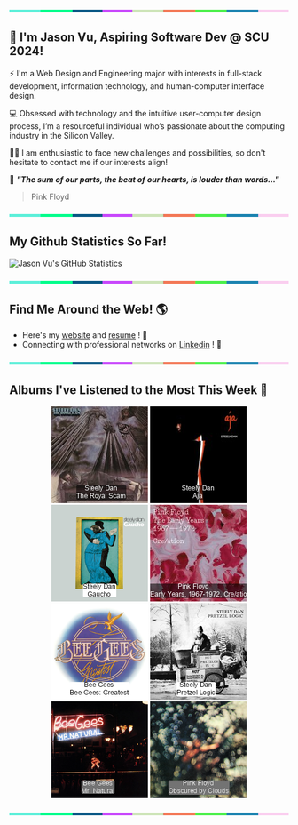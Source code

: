 <img src="./.github/workflows/banner_strip.png" width="100%" height="5px">

## 👋 I'm Jason Vu, Aspiring Software Dev @ SCU 2024!

⚡ I'm a Web Design and Engineering major with interests in full-stack development, information technology, and human-computer interface design.

💻 Obsessed with technology and the intuitive user-computer design process, I’m a resourceful individual who’s passionate about the computing industry in the Silicon Valley.

🙋‍♂️ I am enthusiastic to face new challenges and possibilities, so don't hesitate to contact me if our interests align!

🤝 ***"The sum of our parts, the beat of our hearts, is louder than words..."***
> Pink Floyd

<img src="./.github/workflows/banner_strip.png" width="100%" height="5px">

## My Github Statistics So Far!
![Jason Vu's GitHub Statistics](https://github-readme-stats.vercel.app/api?username=JAVAB3ANS&show_icons=true)

<img src="./.github/workflows/banner_strip.png" width="100%" height="5px">

## Find Me Around the Web! 🌎
- Here's my [website](https://javab3ans.github.io/portfolio) and [resume](https://javab3ans.github.io/portfolio/resume.html) ! 📝
- Connecting with professional networks on [Linkedin](https://www.linkedin.com/in/jason-anh-vu/)  ! 💼  

<img src="./.github/workflows/banner_strip.png" width="100%" height="5px">

## Albums I've Listened to the Most This Week 🎹 

<!-- lastfm -->
<p align="center"><a href="https://www.last.fm/music/Steely+Dan/The+Royal+Scam"><img src="./album-covers-finished/album-cover_final_0.png" title="Steely Dan - The Royal Scam"></a> <a href="https://www.last.fm/music/Steely+Dan/Aja"><img src="./album-covers-finished/album-cover_final_1.png" title="Steely Dan - Aja"></a> <a href="https://www.last.fm/music/Steely+Dan/Gaucho"><img src="./album-covers-finished/album-cover_final_2.png" title="Steely Dan - Gaucho"></a> <a href="https://www.last.fm/music/Pink+Floyd/The+Early+Years,+1967-1972,+Cre%2Fation"><img src="./album-covers-finished/album-cover_final_3.png" title="Pink Floyd - The Early Years, 1967-1972, Cre/ation"></a> <a href="https://www.last.fm/music/Bee+Gees/Bee+Gees:+Greatest"><img src="./album-covers-finished/album-cover_final_4.png" title="Bee Gees - Bee Gees: Greatest"></a> <a href="https://www.last.fm/music/Steely+Dan/Pretzel+Logic"><img src="./album-covers-finished/album-cover_final_5.png" title="Steely Dan - Pretzel Logic"></a> <a href="https://www.last.fm/music/Bee+Gees/Mr.+Natural"><img src="./album-covers-finished/album-cover_final_6.png" title="Bee Gees - Mr. Natural"></a> <a href="https://www.last.fm/music/Pink+Floyd/Obscured+by+Clouds"><img src="./album-covers-finished/album-cover_final_7.png" title="Pink Floyd - Obscured by Clouds"></a> </p>

<img src="./.github/workflows/banner_strip.png" width="100%" height="5px">
